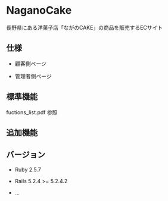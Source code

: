 # NaganoCake
長野県にある洋菓子店「ながのCAKE」の商品を販売するECサイト

## 仕様

* 顧客側ページ

* 管理者側ページ

## 標準機能
fuctions_list.pdf 参照

## 追加機能

## バージョン

* Ruby 2.5.7

* Rails 5.2.4 >= 5.2.4.2

* ...

